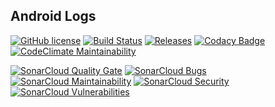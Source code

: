## Android Logs

[![GitHub license](https://img.shields.io/github/license/xRahul/Android-Logs.svg)](https://github.com/xRahul/Android-Logs/blob/master/License.txt)
[![Build Status](https://travis-ci.org/xRahul/Android-Logs.svg?branch=master)](https://travis-ci.org/xRahul/Android-Logs)
[![Releases](https://img.shields.io/github/release/xRahul/Android-Logs.svg)](https://github.com/xRahul/Android-Logs/releases/latest)
[![Codacy Badge](https://api.codacy.com/project/badge/Grade/0ea384905c664fd9b05e97a08feee4c0)](https://www.codacy.com/app/xRahul/Android-Logs)
[![CodeClimate Maintainability](https://api.codeclimate.com/v1/badges/0cd4f3ad55d1011b7057/maintainability)](https://codeclimate.com/github/xRahul/Android-Logs/maintainability)

[![SonarCloud Quality Gate](https://sonarcloud.io/api/project_badges/measure?project=Android-Logs%3Aapp&metric=alert_status)](https://sonarcloud.io/dashboard?id=Android-Logs%3Aapp)
[![SonarCloud Bugs](https://sonarcloud.io/api/project_badges/measure?project=Android-Logs%3Aapp&metric=bugs)](https://sonarcloud.io/dashboard?id=Android-Logs%3Aapp)
[![SonarCloud Maintainability](https://sonarcloud.io/api/project_badges/measure?project=Android-Logs%3Aapp&metric=sqale_rating)](https://sonarcloud.io/dashboard?id=Android-Logs%3Aapp)
[![SonarCloud Security](https://sonarcloud.io/api/project_badges/measure?project=Android-Logs%3Aapp&metric=security_rating)](https://sonarcloud.io/dashboard?id=Android-Logs%3Aapp)
[![SonarCloud Vulnerabilities](https://sonarcloud.io/api/project_badges/measure?project=Android-Logs%3Aapp&metric=vulnerabilities)](https://sonarcloud.io/dashboard?id=Android-Logs%3Aapp)
